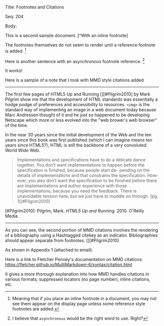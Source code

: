 Title:  Footnotes and Citations

Seq:    204

Body: 

This is a second sample document. [^With an inline footnote]

The footnotes themselves do not seem to render until a reference footnote is added. [^1]

Here is another sentence with an asynchronous footnote reference. [^5] 

It works!


[^1]: Meaning that if you place an inline footnote in a document, you may not see them appear on the display page unless some reference style footnotes are added.

[^5]: I believe that `asynchronous` would be the right word to use. Right?

Here is a sample of a note that I took with MMD style citations added

---

The first few pages of HTML5 Up and Running [][#Pilgrim2010] by Mark Pilgrim show me that the development of HTML standards was essentially a hodge podge of preferences and accessibility to resources.  `<img>` is the standard way of implementing an image in a web document today because Marc Andressen thought of it and he just so happened to be developing Netscape which more or less evolved into the "web brower's web browser" of the time. 

In the near 30 years since the initial development of the Web and the ten years since this book was first published (which I can imagine means ten years since HTML5?), HTML is still the backbone of a very convoluted World Wide Web. 

> Implementations and specifications have to do a delicate dance together. You don’t want implementations to happen before the specification is finished, because people start de- pending on the details of implementations and that constrains the specification. How- ever, you also don’t want the specification to be finished before there are implementations and author experience with those implementations, because you need the feedback. There is unavoidable tension here, but we just have to muddle on through. [pg. 1][#Pilgrim2010]



[#Pilgrim2010]: Pilgrim, Mark. *HTML5 Up and Running*. 2010. O'Reilly Media.

---

As you can see, the second portion of MMD citations involves the rendering of a bibliography using a Hashtagged citekey as an indicator. Bibliographies should appear separate from footnotes. [][#Pilgrim2010]

As shown in Appendix 1 (attached to email).

Here is a link to Fletcher Penney's documentation on MMD citations: <https://fletcher.github.io/MultiMarkdown-6/syntax/citation.html>

It gives a more thorough explanation into how MMD handles citations in various formats; suppressed locators (no page number), inline citations, etc. 

